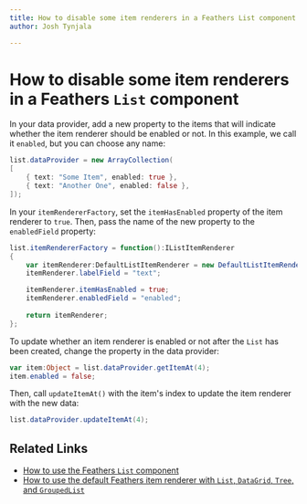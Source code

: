 ```yaml
---
title: How to disable some item renderers in a Feathers List component  
author: Josh Tynjala

---
```

# How to disable some item renderers in a Feathers `List` component

In your data provider, add a new property to the items that will indicate whether the item renderer should be enabled or not. In this example, we call it `enabled`, but you can choose any name:

``` actionscript
list.dataProvider = new ArrayCollection(
[
	{ text: "Some Item", enabled: true },
	{ text: "Another One", enabled: false },
]);
```

In your `itemRendererFactory`, set the `itemHasEnabled` property of the item renderer to `true`. Then, pass the name of the new property to the `enabledField` property:

``` actionscript
list.itemRendererFactory = function():IListItemRenderer
{
	var itemRenderer:DefaultListItemRenderer = new DefaultListItemRenderer();
	itemRenderer.labelField = "text";

	itemRenderer.itemHasEnabled = true;
	itemRenderer.enabledField = "enabled";
	
	return itemRenderer;
};
```

To update whether an item renderer is enabled or not after the `List` has been created, change the property in the data provider:

``` actionscript
var item:Object = list.dataProvider.getItemAt(4);
item.enabled = false;
```

Then, call `updateItemAt()` with the item's index to update the item renderer with the new data:

``` actionscript
list.dataProvider.updateItemAt(4);
```

## Related Links

-   [How to use the Feathers `List` component](../list.html)
-   [How to use the default Feathers item renderer with `List`, `DataGrid`, `Tree`, and `GroupedList`](../default-item-renderers.html)